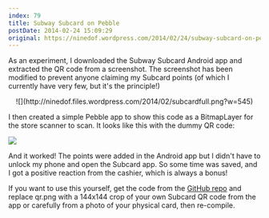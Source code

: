 ```yaml
---
index: 79
title: Subway Subcard on Pebble
postDate: 2014-02-24 15:09:29
original: https://ninedof.wordpress.com/2014/02/24/subway-subcard-on-pebble/
---
```


As an experiment, I downloaded the Subway Subcard Android app and extracted the QR code from a screenshot. The screenshot has been modified to prevent anyone claiming my Subcard points (of which I currently have very few, but it's the principle!)
<p style="text-align:center;">![](http://ninedof.files.wordpress.com/2014/02/subcardfull.png?w=545)</p>
I then created a simple Pebble app to show this code as a BitmapLayer for the store scanner to scan. It looks like this with the dummy QR code:

![](http://ninedof.files.wordpress.com/2014/02/pebble-screenshot_2014-02-27_11-22-28.png)

And it worked! The points were added in the Android app but I didn't have to unlock my phone and open the Subcard app. So some time was saved, and I got a positive reaction from the cashier, which is always a bonus!

If you want to use this yourself, get the code from the [GitHub repo](https://github.com/C-D-Lewis/pebble-subcard) and replace qr.png with a 144x144 crop of your own Subcard QR code from the app or carefully from a photo of your physical card, then re-compile.
